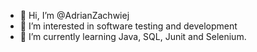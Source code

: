 - 👋 Hi, I’m @AdrianZachwiej
- 👀 I’m interested in software testing and development
- 🌱 I’m currently learning Java, SQL, Junit and Selenium.


<!---
AdrianZachwiej/AdrianZachwiej is a ✨ special ✨ repository because its `README.md` (this file) appears on your GitHub profile.
You can click the Preview link to take a look at your changes.
--->
